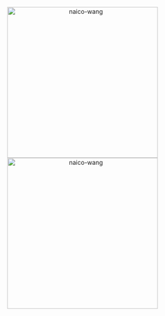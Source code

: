 <p align=center>
  <img height="350" align="center" src="https://github-readme-stats.vercel.app/api/top-langs?username=naico-wang&show_icons=true&locale=en&layout=compact" alt="naico-wang" />
  <img height="350" align="center" src="https://github-readme-streak-stats.herokuapp.com/?user=naico-wang&" alt="naico-wang" />
</p>
